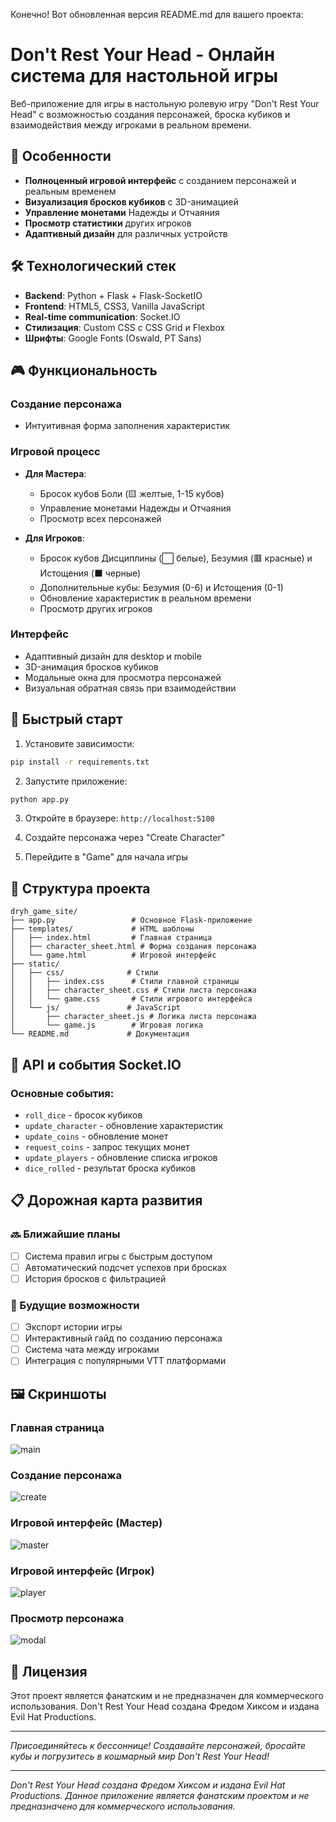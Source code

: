 Конечно! Вот обновленная версия README.md для вашего проекта:

# Don't Rest Your Head - Онлайн система для настольной игры

Веб-приложение для игры в настольную ролевую игру "Don't Rest Your Head" с возможностью создания персонажей, броска кубиков и взаимодействия между игроками в реальном времени.

## 🎯 Особенности

- **Полноценный игровой интерфейс** с созданием персонажей и реальным временем
- **Визуализация бросков кубиков** с 3D-анимацией
- **Управление монетами** Надежды и Отчаяния
- **Просмотр статистики** других игроков
- **Адаптивный дизайн** для различных устройств

## 🛠 Технологический стек

- **Backend**: Python + Flask + Flask-SocketIO
- **Frontend**: HTML5, CSS3, Vanilla JavaScript
- **Real-time communication**: Socket.IO
- **Стилизация**: Custom CSS с CSS Grid и Flexbox
- **Шрифты**: Google Fonts (Oswald, PT Sans)

## 🎮 Функциональность

### Создание персонажа
- Интуитивная форма заполнения характеристик


### Игровой процесс
- **Для Мастера**:
  - Бросок кубов Боли (🟨 желтые, 1-15 кубов)
  - Управление монетами Надежды и Отчаяния
  - Просмотр всех персонажей

- **Для Игроков**:
  - Бросок кубов Дисциплины (⬜ белые), Безумия (🟥 красные) и Истощения (⬛ черные)
  - Дополнительные кубы: Безумия (0-6) и Истощения (0-1)
  - Обновление характеристик в реальном времени
  - Просмотр других игроков

### Интерфейс
- Адаптивный дизайн для desktop и mobile
- 3D-анимация бросков кубиков
- Модальные окна для просмотра персонажей
- Визуальная обратная связь при взаимодействии

## 🚀 Быстрый старт

1. Установите зависимости:
```bash
pip install -r requirements.txt
```

2. Запустите приложение:
```bash
python app.py
```

3. Откройте в браузере: `http://localhost:5100`

4. Создайте персонажа через "Create Character"
5. Перейдите в "Game" для начала игры

## 📁 Структура проекта

```
dryh_game_site/
├── app.py                 # Основное Flask-приложение
├── templates/             # HTML шаблоны
│   ├── index.html         # Главная страница
│   ├── character_sheet.html # Форма создания персонажа
│   └── game.html          # Игровой интерфейс
├── static/
│   ├── css/              # Стили
│   │   ├── index.css      # Стили главной страницы
│   │   ├── character_sheet.css # Стили листа персонажа
│   │   └── game.css       # Стили игрового интерфейса
│   └── js/               # JavaScript
│       ├── character_sheet.js # Логика листа персонажа
│       └── game.js        # Игровая логика
└── README.md             # Документация
```

## 🔧 API и события Socket.IO

### Основные события:
- `roll_dice` - бросок кубиков
- `update_character` - обновление характеристик
- `update_coins` - обновление монет
- `request_coins` - запрос текущих монет
- `update_players` - обновление списка игроков
- `dice_rolled` - результат броска кубиков

## 📋 Дорожная карта развития

### 🔜 Ближайшие планы
- [ ] Система правил игры с быстрым доступом
- [ ] Автоматический подсчет успехов при бросках
- [ ] История бросков с фильтрацией

### 🎯 Будущие возможности
- [ ] Экспорт истории игры
- [ ] Интерактивный гайд по созданию персонажа
- [ ] Система чата между игроками
- [ ] Интеграция с популярными VTT платформами

## 🖼 Скриншоты

### Главная страница
![main](readme_img/main.png)

### Создание персонажа
![create](readme_img/character_create.png)

### Игровой интерфейс (Мастер)
![master](readme_img/master_game.png)

### Игровой интерфейс (Игрок)
![player](readme_img/player_game.png)

### Просмотр персонажа
![modal](readme_img/modal_window.png)


## 📄 Лицензия

Этот проект является фанатским и не предназначен для коммерческого использования. Don't Rest Your Head создана Фредом Хиксом и издана Evil Hat Productions.

---

*Присоединяйтесь к бессоннице! Создавайте персонажей, бросайте кубы и погрузитесь в кошмарный мир Don't Rest Your Head!*


---

*Don't Rest Your Head создана Фредом Хиксом и издана Evil Hat Productions. Данное приложение является фанатским проектом и не предназначено для коммерческого использования.*